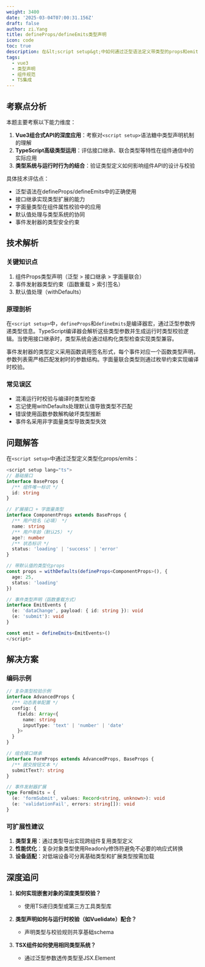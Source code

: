 ```yaml
---
weight: 3400
date: '2025-03-04T07:00:31.156Z'
draft: false
author: zi.Yang
title: defineProps/defineEmits类型声明
icon: code
toc: true
description: 在&lt;script setup&gt;中如何通过泛型语法定义带类型的props和emits？请演示使用接口继承和字面量类型实现复杂类型校验的代码示例。
tags:
  - vue3
  - 类型声明
  - 组件规范
  - TS集成
---
```




## 考察点分析

本题主要考察以下能力维度：

1. **Vue3组合式API的深度应用**：考察对`<script setup>`语法糖中类型声明机制的理解
2. **TypeScript高级类型运用**：评估接口继承、联合类型等特性在组件通信中的实际应用
3. **类型系统与运行时行为的结合**：验证类型定义如何影响组件API的设计与校验

具体技术评估点：

- 泛型语法在defineProps/defineEmits中的正确使用
- 接口继承实现类型扩展的能力
- 字面量类型在组件属性校验中的应用
- 默认值处理与类型系统的协同
- 事件发射器的类型安全约束

## 技术解析

### 关键知识点

1. 组件Props类型声明（泛型 > 接口继承 > 字面量联合）
2. 事件发射器类型约束（函数重载 > 索引签名）
3. 默认值处理（withDefaults）

### 原理剖析

在`<script setup>`中，`defineProps`和`defineEmits`是编译器宏，通过泛型参数传递类型信息。TypeScript编译器会解析这些类型参数并生成运行时类型校验逻辑。当使用接口继承时，类型系统会通过结构化类型检查实现类型兼容。

事件发射器的类型定义采用函数调用签名形式，每个事件对应一个函数类型声明，参数列表需严格匹配发射时的参数结构。字面量联合类型则通过枚举约束实现编译时校验。

### 常见误区

- 混淆运行时校验与编译时类型检查
- 忘记使用withDefaults处理默认值导致类型不匹配
- 错误使用函数参数解构破坏类型推断
- 事件名采用非字面量类型导致类型失效

## 问题解答

在`<script setup>`中通过泛型定义类型化props/emits：

```typescript
<script setup lang="ts">
// 基础接口
interface BaseProps {
  /** 组件唯一标识 */
  id: string
}

// 扩展接口 + 字面量类型
interface ComponentProps extends BaseProps {
  /** 用户姓名（必填） */
  name: string
  /** 用户年龄（默认25） */
  age?: number
  /** 状态标识 */
  status: 'loading' | 'success' | 'error'
}

// 带默认值的类型化props
const props = withDefaults(defineProps<ComponentProps>(), {
  age: 25,
  status: 'loading'
})

// 事件类型声明（函数重载方式）
interface EmitEvents {
  (e: 'dataChange', payload: { id: string }): void
  (e: 'submit'): void
}

const emit = defineEmits<EmitEvents>()
</script>
```

## 解决方案

### 编码示例

```typescript
// 复杂类型校验示例
interface AdvancedProps {
  /** 动态表单配置 */
  config: {
    fields: Array<{
      name: string
      inputType: 'text' | 'number' | 'date'
    }>
  }
}

// 组合接口继承
interface FormProps extends AdvancedProps, BaseProps {
  /** 提交按钮文本 */
  submitText?: string
}

// 事件发射器扩展
type FormEmits = {
  (e: 'formSubmit', values: Record<string, unknown>): void
  (e: 'validationFail', errors: string[]): void
}
```

### 可扩展性建议

1. **类型复用**：通过类型导出实现跨组件复用类型定义
2. **性能优化**：复杂对象类型使用Readonly修饰符避免不必要的响应式转换
3. **设备适配**：对低端设备可分离基础类型和扩展类型按需加载

## 深度追问

1. **如何实现嵌套对象的深度类型校验？**
   - 使用TS递归类型或第三方工具类型库

2. **类型声明如何与运行时校验（如Vuelidate）配合？**
   - 声明类型与校验规则共享基础schema

3. **TSX组件如何使用相同类型系统？**
   - 通过泛型参数透传类型至JSX.Element
